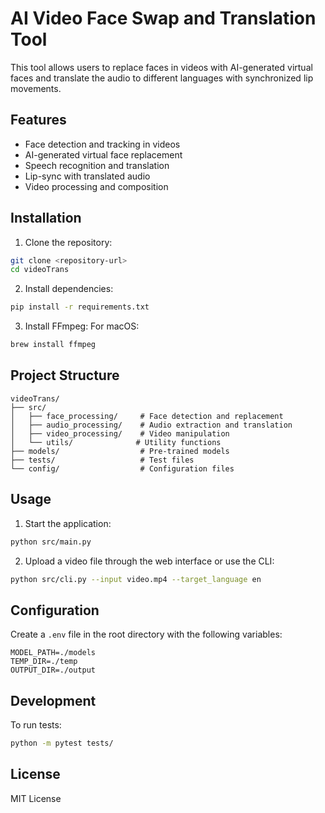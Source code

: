# AI Video Face Swap and Translation Tool

This tool allows users to replace faces in videos with AI-generated virtual faces and translate the audio to different languages with synchronized lip movements.

## Features

- Face detection and tracking in videos
- AI-generated virtual face replacement
- Speech recognition and translation
- Lip-sync with translated audio
- Video processing and composition

## Installation

1. Clone the repository:
```bash
git clone <repository-url>
cd videoTrans
```

2. Install dependencies:
```bash
pip install -r requirements.txt
```

3. Install FFmpeg:
For macOS:
```bash
brew install ffmpeg
```

## Project Structure

```
videoTrans/
├── src/
│   ├── face_processing/     # Face detection and replacement
│   ├── audio_processing/    # Audio extraction and translation
│   ├── video_processing/    # Video manipulation
│   └── utils/              # Utility functions
├── models/                  # Pre-trained models
├── tests/                   # Test files
└── config/                  # Configuration files
```

## Usage

1. Start the application:
```bash
python src/main.py
```

2. Upload a video file through the web interface or use the CLI:
```bash
python src/cli.py --input video.mp4 --target_language en
```

## Configuration

Create a `.env` file in the root directory with the following variables:
```
MODEL_PATH=./models
TEMP_DIR=./temp
OUTPUT_DIR=./output
```

## Development

To run tests:
```bash
python -m pytest tests/
```

## License

MIT License 